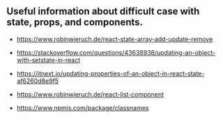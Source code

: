 ## Useful information about difficult case with state, props, and components.

- https://www.robinwieruch.de/react-state-array-add-update-remove
>
- https://stackoverflow.com/questions/43638938/updating-an-object-with-setstate-in-react
>
- https://itnext.io/updating-properties-of-an-object-in-react-state-af6260d8e9f5
>
- https://www.robinwieruch.de/react-list-component
>
- https://www.npmjs.com/package/classnames


